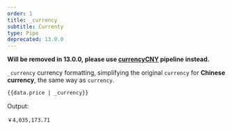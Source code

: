 ```yaml
---
order: 1
title: _currency
subtitle: Currenty
type: Pipe
deprecated: 13.0.0
---
```


**Will be removed in 13.0.0, please use [currencyCNY](/util/pipes-currency/en) pipeline instead.**

`_currency` currency formatting, simplifying the original `currency` for **Chinese currency**, the same way as `currency`.

```html
{{data.price | _currency}}
```

Output:

```
￥4,035,173.71
```
